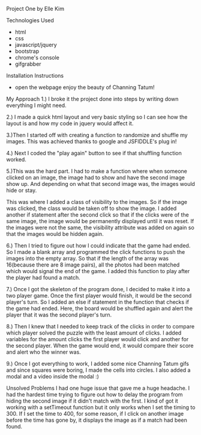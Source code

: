 Project One
by Elle Kim

Technologies Used
- html
- css
- javascript/jquery
- bootstrap
- chrome's console
- gifgrabber

Installation Instructions
- open the webpage enjoy the beauty of Channing Tatum!


My Approach
1.) I broke it the project done into steps by writing down everything I might need.


2.) I made a quick html layout and very basic styling so I can see how the layout is and how my code in jquery would affect it.


3.)Then I started off with creating a function to randomize and shuffle my images. This was achieved thanks to google and JSFIDDLE's plug in!


4.) Next I coded the "play again" button to see if that shuffling function worked.


5.)This was the hard part. I had to make a function where when someone clicked on an image, the image had to show and have the second image show up. And depending on what that second image was, the images would hide or stay. 

This was where I added a class of visibility to the images. So if the image was clicked, the class would be taken off to show the image. I added another if statement after the second click so that if the clicks were of the same image, the image would be permanently displayed until it was reset. If the images were not the same, the visibility attribute was added on again so that the images would be hidden again.

6.) Then I tried to figure out how I could indicate that the game had ended. So I made a blank array and programmed the click functions to push the images into the empty array. So that if the length of the array was 16(because there are 8 image pairs), all the photos had been matched which would signal the end of the game. I added this function to play after the player had found a match.

7.) Once I got the skeleton of the program done, I decided to make it into a two player game. Once the first player would finish, it would be the second player's turn. So I added an else if statement in the function that checks if the game had ended. Here, the board would be shuffled again and alert the player that it was the second player's turn. 

8.) Then I knew that I needed to keep track of the clicks in order to compare which player solved the puzzle with the least amount of clicks. I added variables for the amount clicks the first player would click and another for the second player. When the game would end, it would compare their score and alert who the winner was. 

9.) Once I got everything to work, I added some nice Channing Tatum gifs and since squares were boring, I made the cells into circles. I also added a modal and a video inside the modal :)


Unsolved Problems
I had one huge issue that gave me a huge headache. I had the hardest time trying to figure out how to delay the program from hiding the second image if it didn't match with the first. I kind of got it working with a setTimeout function but it only works when I set the timing to 300. If I set the time to 400, for some reason, if I click on another image before the time has gone by, it displays the image as if a match had been found. 

